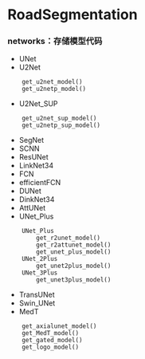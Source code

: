 # RoadSegmentation
### networks：存储模型代码

- UNet
- U2Net
```
	get_u2net_model()
	get_u2netp_model()
```
- U2Net_SUP
```
    get_u2net_sup_model()
    get_u2netp_sup_model()
```
- SegNet
- SCNN
- ResUNet
- LinkNet34
- FCN
- efficientFCN
- DUNet
- DinkNet34
- AttUNet
- UNet_Plus
```
	UNet_Plus
		get_r2unet_model()
		get_r2attunet_model()
		get_unet_plus_model()
	UNet_2Plus
		get_unet2plus_model()
	UNet_3Plus
		get_unet3plus_model()
```
- TransUNet
- Swin_UNet
- MedT
```
	get_axialunet_model()
	get_MedT_model()
	get_gated_model()
	get_logo_model()
```

